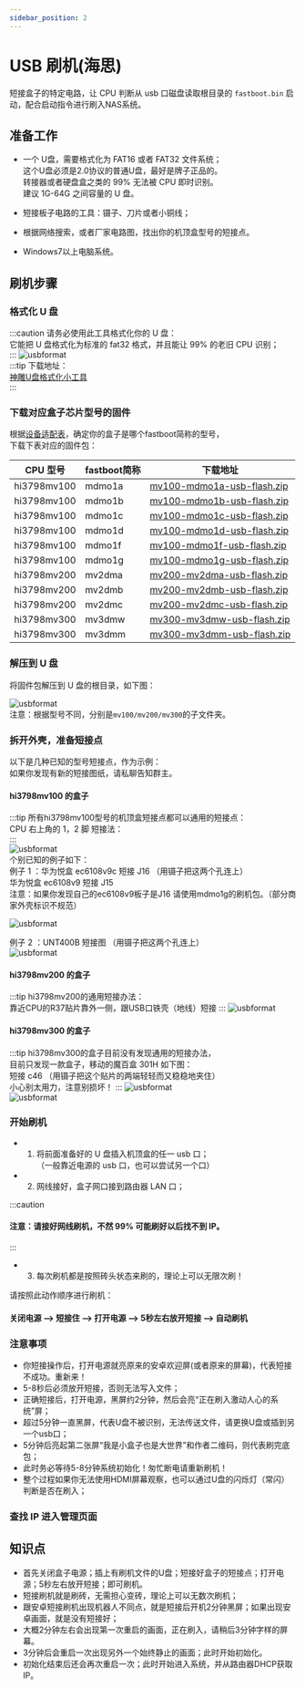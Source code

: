 ```yaml
---
sidebar_position: 2
---
```


# USB 刷机(海思)

短接盒子的特定电路，让 CPU 判断从 usb 口磁盘读取根目录的 ```fastboot.bin``` 启动，配合启动指令进行刷入NAS系统。

##  准备工作

- 一个 U盘，需要格式化为 FAT16 或者 FAT32 文件系统；  
这个U盘必须是2.0协议的普通U盘，最好是牌子正品的。  
转接器或者硬盘盒之类的 99% 无法被 CPU 即时识别。  
建议 1G-64G 之间容量的 U 盘。  

- 短接板子电路的工具：镊子、刀片或者小铜线；  
- 根据网络搜索，或者厂家电路图，找出你的机顶盒型号的短接点。
- Windows7以上电脑系统。  

##  刷机步骤

### 格式化 U 盘

:::caution
请务必使用此工具格式化你的 U 盘：  
它能把 U 盘格式化为标准的 fat32 格式，并且能让 99% 的老旧 CPU 识别；  
:::
![usbformat](pic/usb.png)  
:::tip
下载地址：  
[神雕U盘格式化小工具](https://www.ecoo.top/update/soft_init/USBFormat.exe)  
:::

### 下载对应盒子芯片型号的固件
根据[设备适配表](/devices/)，确定你的盒子是哪个fastboot简称的型号，  
下载下表对应的固件包：  

| CPU 型号            | fastboot简称        | 下载地址 |  
| ------------------ | --------------------- | ----------------- |  
| hi3798mv100 | mdmo1a | [mv100-mdmo1a-usb-flash.zip](https://node2.histb.com/update/system/mv100-mdmo1a-usb-flash.zip)|  
| hi3798mv100 | mdmo1b | [mv100-mdmo1b-usb-flash.zip](https://node2.histb.com/update/system/mv100-mdmo1b-usb-flash.zip)|  
| hi3798mv100 | mdmo1c | [mv100-mdmo1c-usb-flash.zip](https://node2.histb.com/update/system/mv100-mdmo1c-usb-flash.zip)|  
| hi3798mv100 | mdmo1d | [mv100-mdmo1d-usb-flash.zip](https://node2.histb.com/update/system/mv100-mdmo1d-usb-flash.zip)|  
| hi3798mv100 | mdmo1f | [mv100-mdmo1f-usb-flash.zip](https://node2.histb.com/update/system/mv100-mdmo1f-usb-flash.zip)|  
| hi3798mv100 | mdmo1g | [mv100-mdmo1g-usb-flash.zip](https://node2.histb.com/update/system/mv100-mdmo1g-usb-flash.zip)|  
| hi3798mv200 | mv2dma | [mv200-mv2dma-usb-flash.zip](https://node2.histb.com/update/system/mv200-mv2dma-usb-flash.zip)|  
| hi3798mv200 | mv2dmb | [mv200-mv2dmb-usb-flash.zip](https://node2.histb.com/update/system/mv200-mv2dmb-usb-flash.zip)|  
| hi3798mv200 | mv2dmc | [mv200-mv2dmc-usb-flash.zip](https://node2.histb.com/update/system/mv200-mv2dmc-usb-flash.zip)|  
| hi3798mv300 | mv3dmw | [mv300-mv3dmw-usb-flash.zip](https://node2.histb.com/update/system/mv300-mv3dmw-usb-flash.zip)|  
| hi3798mv300 | mv3dmm | [mv300-mv3dmm-usb-flash.zip](https://node2.histb.com/update/system/mv300-mv3dmm-usb-flash.zip)|  

### 解压到 U 盘

将固件包解压到 U 盘的根目录，如下图：  

![usbformat](pic/usb2.png)  
注意：根据型号不同，分别是```mv100/mv200/mv300```的子文件夹。

### 拆开外壳，准备短接点
以下是几种已知的型号短接点，作为示例：  
如果你发现有新的短接图纸，请私聊告知群主。  

#### hi3798mv100 的盒子
:::tip
所有hi3798mv100型号的机顶盒短接点都可以通用的短接点：  
CPU 右上角的 1，2 脚 短接法：  
:::  
![usbformat](pic/cpu12.png)  
个别已知的例子如下：  
例子 1 ：华为悦盒 ec6108v9c 短接 J16 （用镊子把这两个孔连上）  
华为悦盒 ec6108v9 短接 J15  
注意：如果你发现自己的ec6108v9板子是J16 请使用mdmo1g的刷机包。（部分商家外壳标识不规范）  
 
![usbformat](pic/ec6108v9c.png)  

例子 2 ：UNT400B 短接图 （用镊子把这两个孔连上）  
![usbformat](pic/unt400b.png)  

#### hi3798mv200 的盒子
:::tip
hi3798mv200的通用短接办法：  
靠近CPU的R37贴片靠外一侧，跟USB口铁壳（地线）短接
:::
![usbformat](pic/r37.jpg)  

#### hi3798mv300 的盒子
:::tip
hi3798mv300的盒子目前没有发现通用的短接办法，  
目前只发现一款盒子，移动的魔百盒 301H 如下图：  
短接 c46 （用镊子把这个贴片的两端轻轻而又稳稳地夹住）  
小心别太用力，注意别损坏！
:::
![usbformat](pic/301h.jpg)  
![usbformat](pic/301h2.png)  

### 开始刷机

- 1. 将前面准备好的 U 盘插入机顶盒的任一 usb 口；  
（一般靠近电源的 usb 口，也可以尝试另一个口）

- 2. 网线接好，盒子网口接到路由器 LAN 口；  

:::caution
#### 注意：请接好网线刷机，不然 99% 可能刷好以后找不到 IP。  
:::

- 3. 每次刷机都是按照砖头状态来刷的，理论上可以无限次刷！

请按照此动作顺序进行刷机：  

#### 关闭电源 --> 短接住 --> 打开电源 --> 5秒左右放开短接 --> 自动刷机


### 注意事项

- 你短接操作后，打开电源就亮原来的安卓欢迎屏(或者原来的屏幕)，代表短接不成功。重新来！  
- 5-8秒后必须放开短接，否则无法写入文件；  
- 正确短接后，打开电源，黑屏约2分钟，然后会亮“正在刷入激动人心的系统”屏；  
- 超过5分钟一直黑屏，代表U盘不被识别，无法传送文件，请更换U盘或插到另一个usb口；  
- 5分钟后亮起第二张屏“我是小盒子也是大世界”和作者二维码，则代表刷完底包；  
- 此时务必等待5-8分钟系统初始化！匆忙断电请重新刷机！  
- 整个过程如果你无法使用HDMI屏幕观察，也可以通过U盘的闪烁灯（常闪）判断是否在刷入；  


### 查找 IP 进入管理页面



##  知识点

- 首先关闭盒子电源；插上有刷机文件的U盘；短接好盒子的短接点；打开电源；5秒左右放开短接；即可刷机。
- 短接刷机就是刷砖，无需担心变砖，理论上可以无数次刷机；
- 跟安卓短接刷机出现机器人不同点，就是短接后开机2分钟黑屏；如果出现安卓画面，就是没有短接好；
- 大概2分钟左右会出现第一次重启的画面，正在刷入，请稍后3分钟字样的屏幕。
- 3分钟后会重启一次出现另外一个始终静止的画面；此时开始初始化。
- 初始化结束后还会再次重启一次；此时开始进入系统，并从路由器DHCP获取IP。
